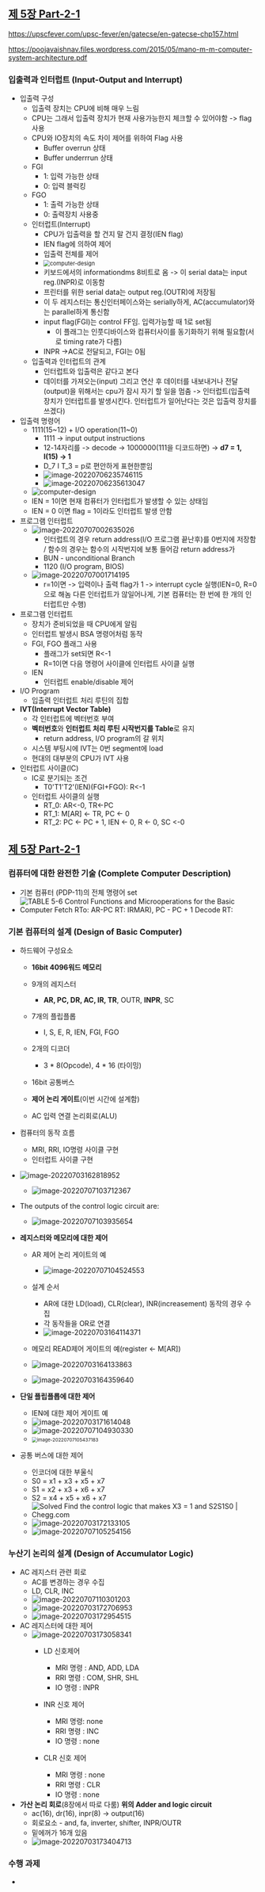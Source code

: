 ## [제 5장 Part-2-1](https://www.youtube.com/watch?v=eoswnrO_v9g&list=PLc8fQ-m7b1hCHTT7VH2oo0Ng7Et096dYc&index=12)

https://upscfever.com/upsc-fever/en/gatecse/en-gatecse-chp157.html

https://poojavaishnav.files.wordpress.com/2015/05/mano-m-m-computer-system-architecture.pdf

### 입출력과 인터럽트 (Input-Output and Interrupt)

- 입출력 구성
  - 입출력 장치는 CPU에 비해 매우 느림
  - CPU는 그래서 입출력 장치가 현재 사용가능한지 체크할 수 있어야함 -> flag 사용
  - CPU와 IO장치의 속도 차이 제어를 위하여 Flag 사용
    - Buffer overrun 상태
    - Buffer underrrun 상태
  - FGI
    - 1: 입력 가능한 상태
    - 0: 입력 블럭킹
  - FGO
    - 1: 출력 가능한 상태
    - 0: 출력장치 사용중
  - 인터럽트(Interrupt)
    - CPU가 입출력을 할 건지 말 건지 결정(IEN flag)
    - IEN flag에 의하여 제어
    - 입출력 전체를 제어
    - <img src="5장-기본-컴퓨터의-구조와-설계-Part2.assets/computer-design16.png" alt="computer-design" style="zoom:80%;" />
    - 키보드에서의 informationdms 8비트로 옴 -> 이 serial data는 input reg.(INPR)로 이동함
    - 프린터를 위한 serial data는 output reg.(OUTR)에 저장됨
    - 이 두 레지스터는 통신인터페이스와는 serially하게, AC(accumulator)와는 parallel하게 통신함
    - input flag(FGI)는 control FF임. 입력가능할 때 1로 set됨
      - 이 플래그는 인풋디바이스와 컴퓨터사이를 동기화하기 위해 필요함(서로 timing rate가 다름)
    - INPR ->AC로 전달되고, FGI는 0됨
  - 입출력과 인터럽트의 관계
    - 인터럽트와 입출력은 같다고 본다
    - 데이터를 가져오는(input) 그리고 연산 후 데이터를 내보내거나 전달(output)을 위해서는 cpu가 잠시 자기 할 일을 멈춤 -> 인터럽트(입출력 장치가 인터럽트를 발생시킨다. 인터럽트가 일어난다는 것은 입출력 장치를 쓰겠다)
- 입출력 명령어
  - 1111(15~12) + I/O operation(11~0)
    - 1111 -> input output instructions
    - 12-14자리를 -> decode  -> 1000000(111을 디코드하면) -> **d7 = 1,** **I(15) -> 1**
    - D_7 I T_3 = p로 편안하게 표현한뿐임
    - ![image-20220706235746115](5장-기본-컴퓨터의-구조와-설계-Part2.assets/image-20220706235746115.png)
    - ![image-20220706235613047](5장-기본-컴퓨터의-구조와-설계-Part2.assets/image-20220706235613047.png)
  - ![computer-design](5장-기본-컴퓨터의-구조와-설계-Part2.assets/computer-design17.png)
  - IEN = 1이면 현재 컴퓨터가 인터럽트가 발생할 수 있는 상태임
  - IEN = 0 이면 flag = 1이라도 인터럽트 발생 안함
- 프로그램 인터럽트
  - ![image-20220707002635026](5장-기본-컴퓨터의-구조와-설계-Part2.assets/image-20220707002635026.png)
    - 인터럽트의 경우 return address(I/O 프로그램 끝난후)를 0번지에 저장함 / 함수의 경우는 함수의 시작번지에 보통 들어감 return address가
    - BUN - unconditional Branch
    - 1120 (I/O program, BIOS)
  - ![image-20220707001714195](5장-기본-컴퓨터의-구조와-설계-Part2.assets/image-20220707001714195.png)
    - r=1이면 -> 입력이나 출력 flag가 1 -> interrupt cycle 실행(IEN=0, R=0으로 해놈 다른 인터럽트가 않일어나게, 기본 컴퓨터는 한 번에 한 개의 인터럽트만 수행)
- 프로그램 인터럽트
  - 장치가 준비되었을 때 CPU에게 알림
  - 인터럽트 발생시 BSA 명령어처럼 동작
  - FGI, FGO 플래그 사용
    - 플래그가 set되면 R<-1
    - R=1이면 다음 명령어 사이클에 인터럽트 사이클 실행
  - IEN
    - 인터럽트 enable/disable 제어
- I/O Program
  - 입출력 인터럽트 처리 루틴의 집합
- **IVT(Interrupt Vector Table)**
  - 각 인터럽트에 벡터번호 부여
  - **벡터번호**와 **인터럽트 처리 루틴 시작번지를 Table**로 유지
    - return address, I/O program의 갈 위치
  - 시스템 부팅시에 IVT는 0번 segment에 load
  - 현대의 대부분의 CPU가 IVT 사용
- 인터럽트 사이클(IC)
  - IC로 분기되는 조건
    - T0'T1'T2'(IEN)(FGI+FGO): R<-1
  - 인터럽트 사이클의 실행
    - RT_0: AR<-0, TR<-PC
    - RT_1: M[AR] <- TR, PC <- 0
    - RT_2: PC <- PC + 1, IEN <- 0, R <- 0, SC <-0

## [제 5장 Part-2-1](https://www.youtube.com/watch?v=zQuOYWLbCI4&list=PLc8fQ-m7b1hCHTT7VH2oo0Ng7Et096dYc&index=13)

### 컴퓨터에 대한 완전한 기술 (Complete Computer Description)

- 기본 컴퓨터 (PDP-11)의 전체 명령어 set
- ![TABLE 5-6 Control Functions and Microoperations for the Basic Computer Fetch RTo: AR-PC RT: IRMAR), PC - PC + 1 Decode RT:](5장-기본-컴퓨터의-구조와-설계-Part2.assets/phpftmy9C.png)

### 기본 컴퓨터의 설계 (Design of Basic Computer)

- 하드웨어 구성요소
  - **16bit 4096워드 메모리**
  - 9개의 레지스터
    - **AR, PC, DR, AC, IR, TR**, OUTR, **INPR**, SC

  - 7개의 플립플롭
    - I, S, E, R, IEN, FGI, FGO

  - 2개의 디코더
    - 3 * 8(Opcode), 4 * 16 (타이밍)

  - 16bit 공통버스
  - **제어 논리 게이트**(이번 시간에 설계함)
  - AC 입력 연결 논리회로(ALU)
- 컴퓨터의 동작 흐름
  - MRI, RRI, IO명령 사이클 구현
  - 인터럽트 사이클 구현
- ![image-20220703162818952](5장-기본-컴퓨터의-구조와-설계-Part2.assets/image-20220703162818952.png)
  - ![image-20220707103712367](5장-기본-컴퓨터의-구조와-설계-Part2.assets/image-20220707103712367.png)

- The outputs of the control logic circuit are:
  - ![image-20220707103935654](5장-기본-컴퓨터의-구조와-설계-Part2.assets/image-20220707103935654.png)
- **레지스터와 메모리에 대한 제어**
  - AR 제어 논리 게이트의 예
    - ![image-20220707104524553](5장-기본-컴퓨터의-구조와-설계-Part2.assets/image-20220707104524553.png)

  - 설계 순서
    - AR에 대한 LD(load), CLR(clear), INR(increasement) 동작의 경우 수집
    - 각 동작들을 OR로 연결
    - ![image-20220703164114371](5장-기본-컴퓨터의-구조와-설계-Part2.assets/image-20220703164114371.png)

  - 메모리 READ제어 게이트의 예(register <- M[AR])
  - ![image-20220703164133863](5장-기본-컴퓨터의-구조와-설계-Part2.assets/image-20220703164133863.png)
  - ![image-20220703164359640](5장-기본-컴퓨터의-구조와-설계-Part2.assets/image-20220703164359640.png)
- **단일 플립플롭에 대한 제어**
  - IEN에 대한 제어 게이트 예
  - ![image-20220703171614048](5장-기본-컴퓨터의-구조와-설계-Part2.assets/image-20220703171614048.png)
  - ![image-20220707104930330](5장-기본-컴퓨터의-구조와-설계-Part2.assets/image-20220707104930330.png)
  - <img src="5장-기본-컴퓨터의-구조와-설계-Part2.assets/image-20220707105437183.png" alt="image-20220707105437183" style="zoom:67%;" />
- 공통 버스에 대한 제어
  - 인코더에 대한 부울식
  - S0 = x1 + x3 + x5 + x7
  - S1 = x2 + x3 + x6 + x7
  - S2 = x4 + x5 + x6 + x7
  - ![Solved Find the control logic that makes X3 = 1 and S2S1S0 | Chegg.com](5장-기본-컴퓨터의-구조와-설계-Part2.assets/phpnwtk99.png)
  - ![image-20220703172133105](5장-기본-컴퓨터의-구조와-설계-Part2.assets/image-20220703172133105.png)
  - ![image-20220707105254156](5장-기본-컴퓨터의-구조와-설계-Part2.assets/image-20220707105254156.png)


### 누산기 논리의 설계 (Design of Accumulator Logic)

- AC 레지스터 관련 회로
  - AC를 변경하는 경우 수집
  - LD, CLR, INC
  - ![image-20220707110301203](5장-기본-컴퓨터의-구조와-설계-Part2.assets/image-20220707110301203.png)
  - ![image-20220703172706953](5장-기본-컴퓨터의-구조와-설계-Part2.assets/image-20220703172706953.png)
  - ![image-20220703172954515](5장-기본-컴퓨터의-구조와-설계-Part2.assets/image-20220703172954515.png)
- AC 레지스터에 대한 제어
  - ![image-20220703173058341](5장-기본-컴퓨터의-구조와-설계-Part2.assets/image-20220703173058341.png)
    - LD 신호제어
      - MRI 명령 : AND, ADD, LDA
      - RRI 명령 : COM, SHR, SHL
      - IO 명령 : INPR

    - INR 신호 제어
      - MRI 명령: none
      - RRI 명령 : INC
      - IO 명령 : none

    - CLR 신호 제어
      - MRI 명령 : none
      - RRI 명령 : CLR
      - IO 명령 : none
- **가산 논리 회로**(8장에서 따로 다룸) **위의 Adder and logic circuit**
  - ac(16), dr(16), inpr(8) -> output(16)
  - 회로요소 - and, fa, inverter, shifter, INPR/OUTR
  - 밑에꺼가 16개 있음
  - ![image-20220703173404713](5장-기본-컴퓨터의-구조와-설계-Part2.assets/image-20220703173404713.png)
  



### 수행 과제

- 